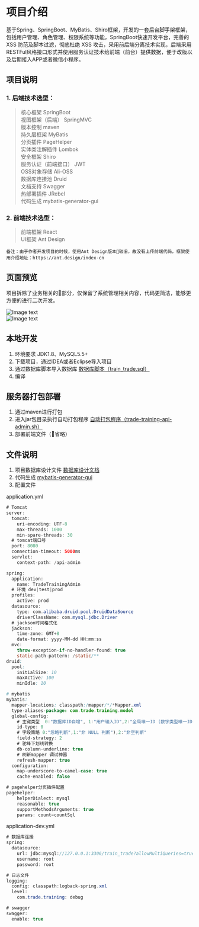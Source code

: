 # 项目介绍  
基于Spring、SpringBoot、MyBatis、Shiro框架，开发的一套后台脚手架框架，包括用户管理、角色管理、权限系统等功能，SpringBoot快速开发平台，完善的 XSS 防范及脚本过滤，彻底杜绝 XSS 攻击，采用前后端分离技术实现，后端采用RESTFul风格接口形式并使用服务认证技术给前端（前台）提供数据，便于改版以及后期接入APP或者微信小程序。  

## 项目说明  
### 1. 后端技术选型：
> 核心框架 SpringBoot  
视图框架（后端） SpringMVC  
版本控制 maven  
持久层框架 MyBatis  
分页插件 PageHelper  
实体类注解插件 Lombok  
安全框架 Shiro  
服务认证（前端接口） JWT  
OSS对象存储  Ali-OSS  
数据库连接池 Druid  
文档支持 Swagger  
热部署插件 JRebel  
代码生成 mybatis-generator-gui  

### 2. 前端技术选型：
> 前端框架 React  
UI框架 Ant Design  

```
备注：由于作者开发项目的时候，使用Ant Design版本较旧，故没有上传前端代码，框架使用介绍地址：https://ant.design/index-cn
```

## 页面预览  
项目拆除了业务相关的部分，仅保留了系统管理相关内容，代码更简洁，能够更方便的进行二次开发。  

![Image text](https://raw.githubusercontent.com/herry-zhang/trade-training/master/github-img//WX20190508-122244%402x.png)  
![Image text](https://raw.githubusercontent.com/herry-zhang/trade-training/master/github-img//WX20190508-122732@2x.png)  

## 本地开发  
1. 环境要求 JDK1.8、MySQL5.5+  
2. 下载项目，通过IDEA或者Eclipse导入项目  
3. 通过数据库脚本导入数据库 [数据库脚本（train_trade.sql）](https://github.com/herry-zhang/trade-training/blob/master/train_trade.sql)  
4. 编译

## 服务器打包部署
1. 通过maven进行打包  
2. 进入jar包目录执行自动打包程序 [自动打包程序（trade-training-api-admin.sh）](https://github.com/herry-zhang/trade-training/blob/master/trade-training-api-admin.sh)  
3. 部署前端文件（省略）  

## 文件说明  
1. 项目数据库设计文件 [数据库设计文档](https://github.com/herry-zhang/trade-training/blob/master/%E6%95%B0%E6%8D%AE%E5%BA%93%E8%AE%BE%E8%AE%A1%E6%96%87%E6%A1%A3.md)  
2. 代码生成 [mybatis-generator-gui](https://github.com/zouzg/mybatis-generator-gui)
3. 配置文件  

application.yml
```java 
# Tomcat
server:
  tomcat:
    uri-encoding: UTF-8
    max-threads: 1000
    min-spare-threads: 30
  # tomcat端口号
  port: 8080
  connection-timeout: 5000ms
  servlet:
    context-path: /api-admin

spring:
  application:
    name: TradeTrainingAdmin
  # 环境 dev|test|prod
  profiles:
    active: prod
  datasource:
    type: com.alibaba.druid.pool.DruidDataSource
    driverClassName: com.mysql.jdbc.Driver
  # jackson时间格式化
  jackson:
    time-zone: GMT+8
    date-format: yyyy-MM-dd HH:mm:ss
  mvc:
    throw-exception-if-no-handler-found: true
    static-path-pattern: /static/**
druid:
  pool:
    initialSize: 10
    maxActive: 100
    minIdle: 10

# mybatis
mybatis:
  mapper-locations: classpath:/mapper/*/*Mapper.xml
  type-aliases-package: com.trade.training.model
  global-config:
    # 主键类型  0:"数据库ID自增", 1:"用户输入ID",2:"全局唯一ID (数字类型唯一ID)", 3:"全局唯一ID UUID";
    id-type: 0
    # 字段策略 0:"忽略判断",1:"非 NULL 判断"),2:"非空判断"
    field-strategy: 2
    # 驼峰下划线转换
    db-column-underline: true
    # 刷新mapper 调试神器
    refresh-mapper: true
  configuration:
    map-underscore-to-camel-case: true
    cache-enabled: false

# pagehelper分页插件配置
pagehelper:
    helperDialect: mysql
    reasonable: true
    supportMethodsArguments: true
    params: count=countSql
```

application-dev.yml
```java 
# 数据库连接
spring:
  datasource:
    url: jdbc:mysql://127.0.0.1:3306/train_trade?allowMultiQueries=true&useUnicode=true&useSSL=false&characterEncoding=UTF-8
    username: root
    password: root

# 日志文件
logging:
  config: classpath:logback-spring.xml
  level:
    com.trade.training: debug

# swagger
swagger:
  enable: true

```
